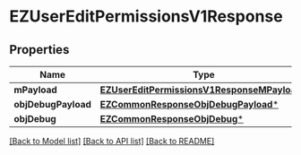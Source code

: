 # EZUserEditPermissionsV1Response

## Properties
Name | Type | Description | Notes
------------ | ------------- | ------------- | -------------
**mPayload** | [**EZUserEditPermissionsV1ResponseMPayload***](EZUserEditPermissionsV1ResponseMPayload.md) |  | 
**objDebugPayload** | [**EZCommonResponseObjDebugPayload***](EZCommonResponseObjDebugPayload.md) |  | [optional] 
**objDebug** | [**EZCommonResponseObjDebug***](EZCommonResponseObjDebug.md) |  | [optional] 

[[Back to Model list]](../README.md#documentation-for-models) [[Back to API list]](../README.md#documentation-for-api-endpoints) [[Back to README]](../README.md)


